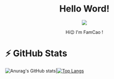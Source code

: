 <div align="center" >
    <h1>  Hello Word! </h1>
</div>


<p align="center">
    <img src="https://media2.giphy.com/media/gjrYDwbjnK8x36xZIO/giphy.gif?cid=ecf05e473h2ld3jqhwcjj2e6gj2k8ovy1t9qr7ub6rq8uegk&rid=giphy.gif&ct=s">
</p>

<div align="center">
Hí😉 
I'm FamCao ! <br>
</div>

# ⚡ GitHub Stats
![Anurag's GitHub stats](https://github-readme-stats.vercel.app/api?username=pham-cao&show_icons=true&theme=radical)|[![Top Langs](https://github-readme-stats.vercel.app/api/top-langs/?username=pham-cao&langs_count=3&theme=radical)](https://github.com/anuraghazra/github-readme-stats)
